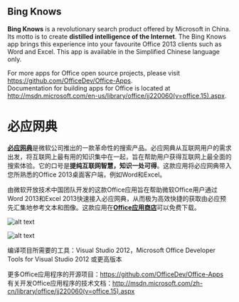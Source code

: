 ## Bing Knows
**Bing Knows** is a revolutionary search product offered by Microsoft in China. Its motto is to create **distilled intelligence of the Internet**. The Bing Knows app brings this experience into your favourite Office 2013 clients such as Word and Excel. This app is available in the Simplified Chinese language only.

For more apps for Office open source projects, please visit https://github.com/OfficeDev/Office-Apps.  
Documentation for building apps for Office is located at http://msdn.microsoft.com/en-us/library/office/jj220060(v=office.15).aspx.


# 必应网典
[**必应网典**](http://www.bing.com/knows "必应网典")是微软公司推出的一款革命性的搜索产品。必应网典从互联网用户的需求出发，将互联网上最有用的知识集中在一起，旨在帮助用户获得互联网上最全面的搜索体验。它的口号是**提纯互联网智慧，知识一处可得**。这款应用将必应网典带入您所熟悉的Office 2013桌面客户端，例如Word和Excel。

由微软开放技术中国团队开发的这款Office应用旨在帮助微软Office用户通过Word 2013和Excel 2013快速接入必应网典，从而极为高效快捷的获取由必应预先汇集地参考文本和图像。这款应用在[**Office应用商店**](https://store.office.com/app.aspx?assetid=WA104379109&ui=zh-CN&rs=zh-CN&ad=CN&appredirect=false&s=1&fromAR=1)可以免费下载。

![alt text](http://msopentechcn-officeapps-bingknows.chinacloudsites.cn/Images/BingKnows-Word.png "Word 2013的必应网典应用")

![alt text](http://msopentechcn-officeapps-bingknows.chinacloudsites.cn/Images/BingKnows-Excel.png "Excel 2013的必应网典应用")

编译项目所需要的工具：Visual Studio 2012，Microsoft Office Developer Tools for Visual Studio 2012 或更高版本

更多Office应用程序的开源项目：https://github.com/OfficeDev/Office-Apps  
有关开发Office应用程序的技术文档：http://msdn.microsoft.com/zh-cn/library/office/jj220060(v=office.15).aspx
